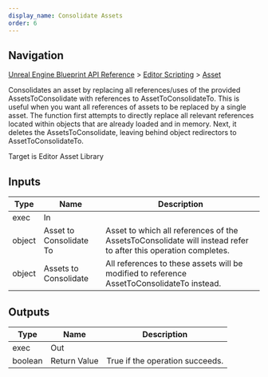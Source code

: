 ```yaml
---
display_name: Consolidate Assets
order: 6
---
```

## Navigation

[Unreal Engine Blueprint API Reference](https://dev.epicgames.com/documentation/en-us/unreal-engine/BlueprintAPI) > [Editor Scripting](https://dev.epicgames.com/documentation/en-us/unreal-engine/BlueprintAPI/EditorScripting) > [Asset](https://dev.epicgames.com/documentation/en-us/unreal-engine/BlueprintAPI/EditorScripting/Asset_1)

Consolidates an asset by replacing all references/uses of the provided AssetsToConsolidate with references to AssetToConsolidateTo.
This is useful when you want all references of assets to be replaced by a single asset.
The function first attempts to directly replace all relevant references located within objects that are already loaded and in memory.
Next, it deletes the AssetsToConsolidate, leaving behind object redirectors to AssetToConsolidateTo.

Target is Editor Asset Library

## Inputs

| Type | Name | Description |
| --- | --- | --- |
| exec | In |  |
| object | Asset to Consolidate To | Asset to which all references of the AssetsToConsolidate will instead refer to after this operation completes. |
| object | Assets to Consolidate | All references to these assets will be modified to reference AssetToConsolidateTo instead. |

## Outputs

| Type | Name | Description |
| --- | --- | --- |
| exec | Out |  |
| boolean | Return Value | True if the operation succeeds. |
